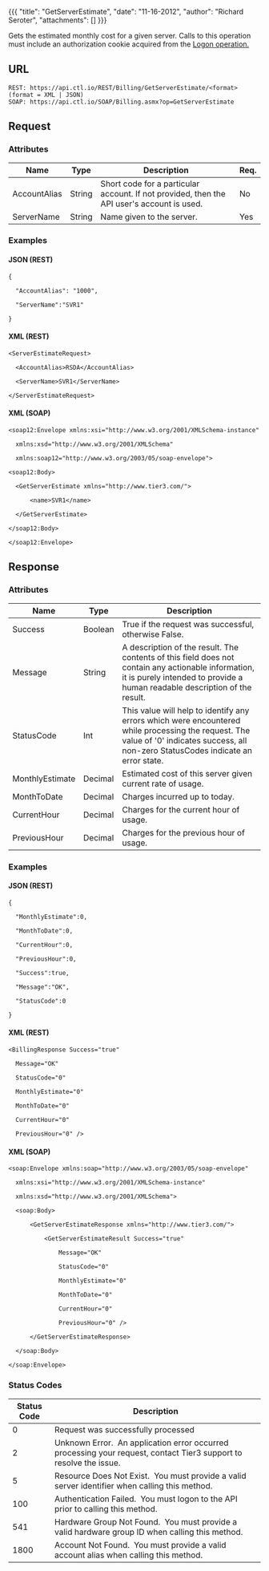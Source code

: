 {{{
  "title": "GetServerEstimate",
  "date": "11-16-2012",
  "author": "Richard Seroter",
  "attachments": []
}}}


Gets the estimated monthly cost for a given server. Calls to this operation must include an authorization cookie acquired from the <a href="/api-docs#authentication-logon">Logon operation.</a>

## URL

    REST: https://api.ctl.io/REST/Billing/GetServerEstimate/<format> (format = XML | JSON)
    SOAP: https://api.ctl.io/SOAP/Billing.asmx?op=GetServerEstimate

## Request

### Attributes

<table>
  <thead>
    <tr>
      <th>Name</th>
      <th>Type</th>
      <th>Description</th>
      <th>Req.</th>
    </tr>
  </thead>
  <tbody>
    <tr>
      <td>AccountAlias</td>
      <td>String</td>
      <td>Short code for a particular account. If not provided, then the API user's account is used.</td>
      <td>No</td>
    </tr>
    <tr>
      <td>ServerName</td>
      <td>String</td>
      <td>Name given to the server.</td>
      <td>Yes</td>
    </tr>
  </tbody>
</table>

### Examples

#### JSON (REST)

    {

      "AccountAlias": "1000",

      "ServerName":"SVR1"

    }

#### XML (REST)

    <ServerEstimateRequest>

      <AccountAlias>RSDA</AccountAlias>

      <ServerName>SVR1</ServerName>

    </ServerEstimateRequest>

#### XML (SOAP)

    <soap12:Envelope xmlns:xsi="http://www.w3.org/2001/XMLSchema-instance" 

      xmlns:xsd="http://www.w3.org/2001/XMLSchema" 

      xmlns:soap12="http://www.w3.org/2003/05/soap-envelope">

    <soap12:Body>

      <GetServerEstimate xmlns="http://www.tier3.com/">

          <name>SVR1</name>

      </GetServerEstimate>

    </soap12:Body>

    </soap12:Envelope>    

## Response

### Attributes

<table>
  <thead>
  <tr>
    <th>Name</th>
    <th>Type</th>
    <th>Description</th>
  </tr>
</thead>
<tbody>
    <tr>
      <td>Success</td>
      <td>Boolean</td>
      <td>True if the request was successful, otherwise False.</td>
    </tr>
    <tr>
      <td>Message</td>
      <td>String</td>
      <td>A description of the result. The contents of this field does not contain any actionable information, it is purely intended to provide a human readable description of the result.</td>
    </tr>
    <tr>
      <td>StatusCode</td>
      <td>Int</td>
      <td>This value will help to identify any errors which were encountered while processing the request. The value of '0' indicates success, all non-zero StatusCodes indicate an error state.</td>
    </tr>
    <tr>
      <td>MonthlyEstimate</td>
      <td>Decimal</td>
      <td>Estimated cost of this server given current rate of usage.</td>
    </tr>
    <tr>
      <td>MonthToDate</td>
      <td>Decimal</td>
      <td>Charges incurred up to today.</td>
    </tr>
    <tr>
      <td>CurrentHour</td>
      <td>Decimal</td>
      <td>Charges for the current hour of usage.</td>
    </tr>
    <tr>
      <td>PreviousHour</td>
      <td>Decimal</td>
      <td>Charges for the previous hour of usage.</td>
    </tr>
  </tbody>
</table>

### Examples

#### JSON (REST)

    {

      "MonthlyEstimate":0,

      "MonthToDate":0,

      "CurrentHour":0,

      "PreviousHour":0,

      "Success":true,

      "Message":"OK",

      "StatusCode":0

    }

#### XML (REST)

    <BillingResponse Success="true" 

      Message="OK" 

      StatusCode="0" 

      MonthlyEstimate="0" 

      MonthToDate="0" 

      CurrentHour="0" 

      PreviousHour="0" />

#### XML (SOAP)

    <soap:Envelope xmlns:soap="http://www.w3.org/2003/05/soap-envelope" 

      xmlns:xsi="http://www.w3.org/2001/XMLSchema-instance"

      xmlns:xsd="http://www.w3.org/2001/XMLSchema">

      <soap:Body>

          <GetServerEstimateResponse xmlns="http://www.tier3.com/">

              <GetServerEstimateResult Success="true" 

                  Message="OK" 

                  StatusCode="0" 

                  MonthlyEstimate="0" 

                  MonthToDate="0" 

                  CurrentHour="0" 

                  PreviousHour="0" />

          </GetServerEstimateResponse>

      </soap:Body>

    </soap:Envelope>

### Status Codes

<table>
  <thead>
    <tr>
      <th>Status Code</th>
      <th>Description</th>
    </tr>
  </thead>
  <tbody>
    <tr>
      <td>0</td>
      <td>Request was successfully processed</td>
    </tr>
    <tr>
      <td>2</td>
      <td>Unknown Error. &nbsp;An application error occurred processing your request, contact Tier3 support to resolve the issue.</td>
    </tr>
    <tr>
      <td>5</td>
      <td>Resource Does Not Exist. &nbsp;You must provide a valid server identifier when calling this method.</td>
    </tr>
    <tr>
      <td>100</td>
      <td>Authentication Failed. &nbsp;You must logon to the API prior to calling this method.</td>
    </tr>
    <tr>
      <td>541</td>
      <td>Hardware Group Not Found. &nbsp;You must provide a valid hardware group ID when calling this method.</td>
    </tr>
    <tr>
      <td>1800</td>
      <td>Account Not Found. &nbsp;You must provide a valid account alias when calling this method.</td>
    </tr>
  </tbody>
</table>

